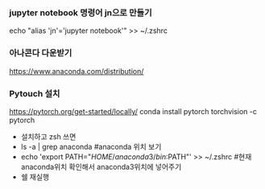 ### jupyter notebook 명령어 jn으로 만들기

echo "alias 'jn'='jupyter notebook'" >> ~/.zshrc



### 아나콘다 다운받기

https://www.anaconda.com/distribution/

### Pytouch 설치

https://pytorch.org/get-started/locally/
conda install pytorch torchvision -c pytorch

* 설치하고 zsh 쓰면
* ls -a | grep anaconda #anaconda 위치 보기
* echo 'export PATH="$HOME/anaconda3/bin:$PATH"' >> ~/.zshrc #현재 anaconda위치 확인해서 anaconda3위치에 넣어주기 
* 쉘 재실행